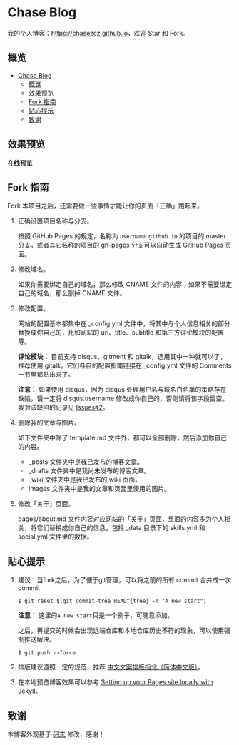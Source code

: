 # Chase Blog

我的个人博客：<https://chasezcz.github.io>，欢迎 Star 和 Fork。

## 概览

<!-- vim-markdown-toc GFM -->

- [Chase Blog](#chase-blog)
  - [概览](#概览)
  - [效果预览](#效果预览)
  - [Fork 指南](#fork-指南)
  - [贴心提示](#贴心提示)
  - [致谢](#致谢)

<!-- vim-markdown-toc -->

## 效果预览

**[在线预览](https://chasezcz.github.io)**

## Fork 指南

Fork 本项目之后，还需要做一些事情才能让你的页面「正确」跑起来。

1. 正确设置项目名称与分支。

   按照 GitHub Pages 的规定，名称为 `username.github.io` 的项目的 master 分支，或者其它名称的项目的 gh-pages 分支可以自动生成 GitHub Pages 页面。

2. 修改域名。

   如果你需要绑定自己的域名，那么修改 CNAME 文件的内容；如果不需要绑定自己的域名，那么删掉 CNAME 文件。

3. 修改配置。

   网站的配置基本都集中在 \_config.yml 文件中，将其中与个人信息相关的部分替换成你自己的，比如网站的 url、title、subtitle 和第三方评论模块的配置等。

   **评论模块：** 目前支持 disqus、gitment 和 gitalk，选用其中一种就可以了，推荐使用 gitalk。它们各自的配置指南链接在 \_config.yml 文件的 Comments 一节里都贴出来了。

   **注意：** 如果使用 disqus，因为 disqus 处理用户名与域名白名单的策略存在缺陷，请一定将 disqus.username 修改成你自己的，否则请将该字段留空。我对该缺陷的记录见 [Issues#2][3]。

4. 删除我的文章与图片。

   如下文件夹中除了 template.md 文件外，都可以全部删除，然后添加你自己的内容。

   * \_posts 文件夹中是我已发布的博客文章。
   * \_drafts 文件夹中是我尚未发布的博客文章。
   * \_wiki 文件夹中是我已发布的 wiki 页面。
   * images 文件夹中是我的文章和页面里使用的图片。

5. 修改「关于」页面。

   pages/about.md 文件内容对应网站的「关于」页面，里面的内容多为个人相关，将它们替换成你自己的信息，包括 \_data 目录下的 skills.yml 和 social.yml 文件里的数据。

## 贴心提示

1. 建议：当fork之后，为了便于git管理，可以将之前的所有 commit 合并成一次 commit
   
   `$ git reset $(git commit-tree HEAD^{tree} -m "A new start")`
   
   **注意：** 这里的`A new start`只是一个例子，可随意添加。

   之后，再提交的时候会出现远端仓库和本地仓库历史不符的现象，可以使用强制推送解决。
   
   `$ git push --force`

2. 排版建议遵照一定的规范，推荐 [中文文案排版指北（简体中文版）][1]。

3. 在本地预览博客效果可以参考 [Setting up your Pages site locally with Jekyll][2]。



## 致谢

本博客外观基于 [码志](https://mazhuang.org) 修改，感谢！

[1]: https://github.com/mzlogin/chinese-copywriting-guidelines
[2]: https://help.github.com/articles/setting-up-your-pages-site-locally-with-jekyll/
[3]: https://github.com/mzlogin/mzlogin.github.io/issues/2
